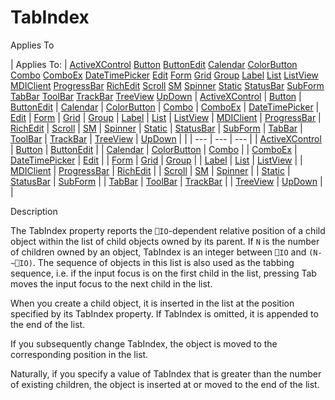 




<h1 class="heading"><span class="name">TabIndex</span></h1>

Applies To

| Applies To: | [ActiveXControl](../a-z/activexcontrol.md) [Button](../a-z/button.md) [ButtonEdit](../a-z/buttonedit.md) [Calendar](../a-z/calendar.md) [ColorButton](../a-z/colorbutton.md) [Combo](../a-z/combo.md) [ComboEx](../a-z/comboex.md) [DateTimePicker](../a-z/datetimepicker.md) [Edit](../a-z/edit.md) [Form](../a-z/form.md) [Grid](../a-z/grid.md) [Group](../a-z/group.md) [Label](../a-z/label.md) [List](../a-z/list.md) [ListView](../a-z/listview.md) [MDIClient](../a-z/mdiclient.md) [ProgressBar](../a-z/progressbar.md) [RichEdit](../a-z/richedit.md) [Scroll](../a-z/scroll.md) [SM](../a-z/sm.md) [Spinner](../a-z/spinner.md) [Static](../a-z/static.md) [StatusBar](../a-z/statusbar.md) [SubForm](../a-z/subform.md) [TabBar](../a-z/tabbar.md) [ToolBar](../a-z/toolbar.md) [TrackBar](../a-z/trackbar.md) [TreeView](../a-z/treeview.md) [UpDown](../a-z/updown.md) | [ActiveXControl](../a-z/activexcontrol.md) | [Button](../a-z/button.md) | [ButtonEdit](../a-z/buttonedit.md) | [Calendar](../a-z/calendar.md) | [ColorButton](../a-z/colorbutton.md) | [Combo](../a-z/combo.md) | [ComboEx](../a-z/comboex.md) | [DateTimePicker](../a-z/datetimepicker.md) | [Edit](../a-z/edit.md) | [Form](../a-z/form.md) | [Grid](../a-z/grid.md) | [Group](../a-z/group.md) | [Label](../a-z/label.md) | [List](../a-z/list.md) | [ListView](../a-z/listview.md) | [MDIClient](../a-z/mdiclient.md) | [ProgressBar](../a-z/progressbar.md) | [RichEdit](../a-z/richedit.md) | [Scroll](../a-z/scroll.md) | [SM](../a-z/sm.md) | [Spinner](../a-z/spinner.md) | [Static](../a-z/static.md) | [StatusBar](../a-z/statusbar.md) | [SubForm](../a-z/subform.md) | [TabBar](../a-z/tabbar.md) | [ToolBar](../a-z/toolbar.md) | [TrackBar](../a-z/trackbar.md) | [TreeView](../a-z/treeview.md) | [UpDown](../a-z/updown.md) |  |
| --- | --- | ---  |
| [ActiveXControl](../a-z/activexcontrol.md) | [Button](../a-z/button.md) | [ButtonEdit](../a-z/buttonedit.md) |
| [Calendar](../a-z/calendar.md) | [ColorButton](../a-z/colorbutton.md) | [Combo](../a-z/combo.md) |
| [ComboEx](../a-z/comboex.md) | [DateTimePicker](../a-z/datetimepicker.md) | [Edit](../a-z/edit.md) |
| [Form](../a-z/form.md) | [Grid](../a-z/grid.md) | [Group](../a-z/group.md) |
| [Label](../a-z/label.md) | [List](../a-z/list.md) | [ListView](../a-z/listview.md) |
| [MDIClient](../a-z/mdiclient.md) | [ProgressBar](../a-z/progressbar.md) | [RichEdit](../a-z/richedit.md) |
| [Scroll](../a-z/scroll.md) | [SM](../a-z/sm.md) | [Spinner](../a-z/spinner.md) |
| [Static](../a-z/static.md) | [StatusBar](../a-z/statusbar.md) | [SubForm](../a-z/subform.md) |
| [TabBar](../a-z/tabbar.md) | [ToolBar](../a-z/toolbar.md) | [TrackBar](../a-z/trackbar.md) |
| [TreeView](../a-z/treeview.md) | [UpDown](../a-z/updown.md) |  |


Description


The TabIndex property reports the `⎕IO`-dependent relative position of a child object within the list of child objects owned by its parent. If `N` is the number of children owned by an object, TabIndex is an integer between `⎕IO` and `(N-~⎕IO)`. The sequence of objects in this list is also used as the tabbing sequence, i.e. if the input focus is on the first child in the list, pressing Tab moves the input focus to the next child in the list.


When you create a child object, it is inserted in the list at the position specified by its TabIndex property. If TabIndex is omitted, it is appended to the end of the list.


If you subsequently change TabIndex, the object is moved to the corresponding position in the list.


Naturally, if you specify a value of TabIndex that is greater than the number of existing children, the object is inserted at or moved to the end of the list.



